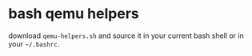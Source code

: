 # bash qemu helpers

download `qemu-helpers.sh` and source it in your current bash shell or in your `~/.bashrc`.
